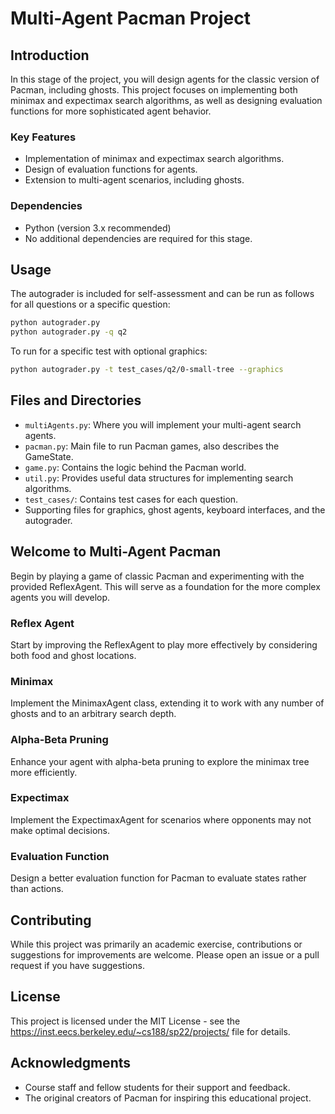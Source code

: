 
# Multi-Agent Pacman Project

## Introduction
In this stage of the project, you will design agents for the classic version of Pacman, including ghosts. This project focuses on implementing both minimax and expectimax search algorithms, as well as designing evaluation functions for more sophisticated agent behavior.

### Key Features
- Implementation of minimax and expectimax search algorithms.
- Design of evaluation functions for agents.
- Extension to multi-agent scenarios, including ghosts.

### Dependencies
- Python (version 3.x recommended)
- No additional dependencies are required for this stage.

## Usage
The autograder is included for self-assessment and can be run as follows for all questions or a specific question:

```bash
python autograder.py
python autograder.py -q q2
```

To run for a specific test with optional graphics:

```bash
python autograder.py -t test_cases/q2/0-small-tree --graphics
```

## Files and Directories
- `multiAgents.py`: Where you will implement your multi-agent search agents.
- `pacman.py`: Main file to run Pacman games, also describes the GameState.
- `game.py`: Contains the logic behind the Pacman world.
- `util.py`: Provides useful data structures for implementing search algorithms.
- `test_cases/`: Contains test cases for each question.
- Supporting files for graphics, ghost agents, keyboard interfaces, and the autograder.


## Welcome to Multi-Agent Pacman
Begin by playing a game of classic Pacman and experimenting with the provided ReflexAgent. This will serve as a foundation for the more complex agents you will develop.

### Reflex Agent
Start by improving the ReflexAgent to play more effectively by considering both food and ghost locations.

### Minimax
Implement the MinimaxAgent class, extending it to work with any number of ghosts and to an arbitrary search depth.

### Alpha-Beta Pruning
Enhance your agent with alpha-beta pruning to explore the minimax tree more efficiently.

### Expectimax
Implement the ExpectimaxAgent for scenarios where opponents may not make optimal decisions.

### Evaluation Function
Design a better evaluation function for Pacman to evaluate states rather than actions.

## Contributing
While this project was primarily an academic exercise, contributions or suggestions for improvements are welcome. Please open an issue or a pull request if you have suggestions.

## License
This project is licensed under the MIT License - see the https://inst.eecs.berkeley.edu/~cs188/sp22/projects/ file for details.

## Acknowledgments
- Course staff and fellow students for their support and feedback.
- The original creators of Pacman for inspiring this educational project.
